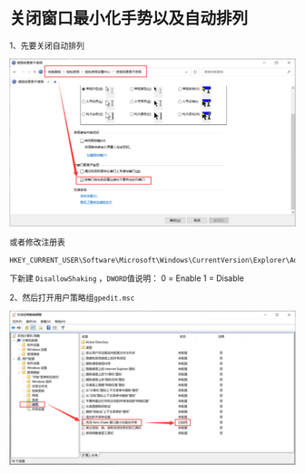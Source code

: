 # 关闭窗口最小化手势以及自动排列

1、先要关闭自动排列

![image-20210729191052225](img/image-20210729191052225.png)



或者修改注册表

```
HKEY_CURRENT_USER\Software\Microsoft\Windows\CurrentVersion\Explorer\Advanced
```

下新建 `DisallowShaking` ，`DWORD`值说明：
0 = Enable
1 = Disable



2、然后打开用户策略组`gpedit.msc`

![image-20210729191210046](img/image-20210729191210046.png)

